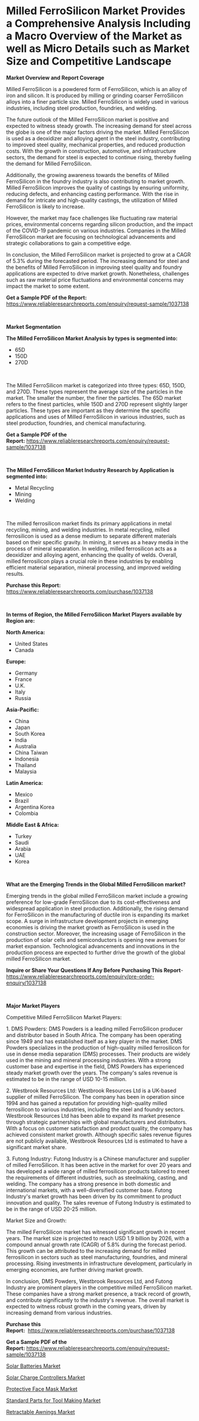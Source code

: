 <p><h1>Milled FerroSilicon Market Provides a Comprehensive Analysis Including a Macro Overview of the Market as well as Micro Details such as Market Size and Competitive Landscape</h1></p><p><strong>Market Overview and Report Coverage</strong></p>
<p><p>Milled FerroSilicon is a powdered form of FerroSilicon, which is an alloy of iron and silicon. It is produced by milling or grinding coarser FerroSilicon alloys into a finer particle size. Milled FerroSilicon is widely used in various industries, including steel production, foundries, and welding.</p><p>The future outlook of the Milled FerroSilicon market is positive and expected to witness steady growth. The increasing demand for steel across the globe is one of the major factors driving the market. Milled FerroSilicon is used as a deoxidizer and alloying agent in the steel industry, contributing to improved steel quality, mechanical properties, and reduced production costs. With the growth in construction, automotive, and infrastructure sectors, the demand for steel is expected to continue rising, thereby fueling the demand for Milled FerroSilicon.</p><p>Additionally, the growing awareness towards the benefits of Milled FerroSilicon in the foundry industry is also contributing to market growth. Milled FerroSilicon improves the quality of castings by ensuring uniformity, reducing defects, and enhancing casting performance. With the rise in demand for intricate and high-quality castings, the utilization of Milled FerroSilicon is likely to increase.</p><p>However, the market may face challenges like fluctuating raw material prices, environmental concerns regarding silicon production, and the impact of the COVID-19 pandemic on various industries. Companies in the Milled FerroSilicon market are focusing on technological advancements and strategic collaborations to gain a competitive edge.</p><p>In conclusion, the Milled FerroSilicon market is projected to grow at a CAGR of 5.3% during the forecasted period. The increasing demand for steel and the benefits of Milled FerroSilicon in improving steel quality and foundry applications are expected to drive market growth. Nonetheless, challenges such as raw material price fluctuations and environmental concerns may impact the market to some extent.</p></p>
<p><strong>Get a Sample PDF of the Report:</strong> <a href="https://www.reliableresearchreports.com/enquiry/request-sample/1037138">https://www.reliableresearchreports.com/enquiry/request-sample/1037138</a></p>
<p>&nbsp;</p>
<p><strong>Market Segmentation</strong></p>
<p><strong>The Milled FerroSilicon Market Analysis by types is segmented into:</strong></p>
<p><ul><li>65D</li><li>150D</li><li>270D</li></ul></p>
<p>&nbsp;</p>
<p><p>The Milled FerroSilicon market is categorized into three types: 65D, 150D, and 270D. These types represent the average size of the particles in the market. The smaller the number, the finer the particles. The 65D market refers to the finest particles, while 150D and 270D represent slightly larger particles. These types are important as they determine the specific applications and uses of Milled FerroSilicon in various industries, such as steel production, foundries, and chemical manufacturing.</p></p>
<p><strong>Get a Sample PDF of the Report:</strong>&nbsp;<a href="https://www.reliableresearchreports.com/enquiry/request-sample/1037138">https://www.reliableresearchreports.com/enquiry/request-sample/1037138</a></p>
<p>&nbsp;</p>
<p><strong>The Milled FerroSilicon Market Industry Research by Application is segmented into:</strong></p>
<p><ul><li>Metal Recycling</li><li>Mining</li><li>Welding</li></ul></p>
<p>&nbsp;</p>
<p><p>The milled ferrosilicon market finds its primary applications in metal recycling, mining, and welding industries. In metal recycling, milled ferrosilicon is used as a dense medium to separate different materials based on their specific gravity. In mining, it serves as a heavy media in the process of mineral separation. In welding, milled ferrosilicon acts as a deoxidizer and alloying agent, enhancing the quality of welds. Overall, milled ferrosilicon plays a crucial role in these industries by enabling efficient material separation, mineral processing, and improved welding results.</p></p>
<p><strong>Purchase this Report:</strong>&nbsp; <a href="https://www.reliableresearchreports.com/purchase/1037138">https://www.reliableresearchreports.com/purchase/1037138</a></p>
<p>&nbsp;</p>
<p><strong>In terms of Region, the Milled FerroSilicon Market Players available by Region are:</strong></p>
<p>
    <p> <strong> North America: </strong>
        <ul>
            <li>United States</li>
            <li>Canada</li>
        </ul>
        </p> 
    <p> <strong> Europe: </strong>
        <ul>
            <li>Germany</li>
            <li>France</li>
            <li>U.K.</li>
            <li>Italy</li>
            <li>Russia</li>
        </ul>
        </p> 
    <p> <strong> Asia-Pacific: </strong>
        <ul>
            <li>China</li>
            <li>Japan</li>
            <li>South Korea</li>
            <li>India</li>
            <li>Australia</li>
            <li>China Taiwan</li>
            <li>Indonesia</li>
            <li>Thailand</li>
            <li>Malaysia</li>
        </ul>
        </p> 
    <p> <strong> Latin America: </strong>
        <ul>
            <li>Mexico</li>
            <li>Brazil</li>
            <li>Argentina Korea</li>
            <li>Colombia</li>
        </ul>
        </p> 
    <p> <strong> Middle East & Africa: </strong>
        <ul>
            <li>Turkey</li>
            <li>Saudi</li>
            <li>Arabia</li>
            <li>UAE</li>
            <li>Korea</li>
        </ul>
    </p>
    </p>
<p>&nbsp;</p>
<p><strong>What are the Emerging Trends in the Global Milled FerroSilicon market?</strong></p>
<p><p>Emerging trends in the global milled FerroSilicon market include a growing preference for low-grade FerroSilicon due to its cost-effectiveness and widespread application in steel production. Additionally, the rising demand for FerroSilicon in the manufacturing of ductile iron is expanding its market scope. A surge in infrastructure development projects in emerging economies is driving the market growth as FerroSilicon is used in the construction sector. Moreover, the increasing usage of FerroSilicon in the production of solar cells and semiconductors is opening new avenues for market expansion. Technological advancements and innovations in the production process are expected to further drive the growth of the global milled FerroSilicon market.</p></p>
<p><strong>Inquire or Share Your Questions If Any Before Purchasing This Report</strong>- <a href="https://www.reliableresearchreports.com/enquiry/pre-order-enquiry/1037138">https://www.reliableresearchreports.com/enquiry/pre-order-enquiry/1037138</a></p>
<p>&nbsp;</p>
<p><strong>Major Market Players</strong></p>
<p><p>Competitive Milled FerroSilicon Market Players:</p><p>1. DMS Powders: DMS Powders is a leading milled FerroSilicon producer and distributor based in South Africa. The company has been operating since 1949 and has established itself as a key player in the market. DMS Powders specializes in the production of high-quality milled ferrosilicon for use in dense media separation (DMS) processes. Their products are widely used in the mining and mineral processing industries. With a strong customer base and expertise in the field, DMS Powders has experienced steady market growth over the years. The company's sales revenue is estimated to be in the range of USD 10-15 million.</p><p>2. Westbrook Resources Ltd: Westbrook Resources Ltd is a UK-based supplier of milled FerroSilicon. The company has been in operation since 1994 and has gained a reputation for providing high-quality milled ferrosilicon to various industries, including the steel and foundry sectors. Westbrook Resources Ltd has been able to expand its market presence through strategic partnerships with global manufacturers and distributors. With a focus on customer satisfaction and product quality, the company has achieved consistent market growth. Although specific sales revenue figures are not publicly available, Westbrook Resources Ltd is estimated to have a significant market share.</p><p>3. Futong Industry: Futong Industry is a Chinese manufacturer and supplier of milled FerroSilicon. It has been active in the market for over 20 years and has developed a wide range of milled ferrosilicon products tailored to meet the requirements of different industries, such as steelmaking, casting, and welding. The company has a strong presence in both domestic and international markets, with a well-diversified customer base. Futong Industry's market growth has been driven by its commitment to product innovation and quality. The sales revenue of Futong Industry is estimated to be in the range of USD 20-25 million.</p><p>Market Size and Growth:</p><p>The milled FerroSilicon market has witnessed significant growth in recent years. The market size is projected to reach USD 1.9 billion by 2026, with a compound annual growth rate (CAGR) of 5.8% during the forecast period. This growth can be attributed to the increasing demand for milled ferrosilicon in sectors such as steel manufacturing, foundries, and mineral processing. Rising investments in infrastructure development, particularly in emerging economies, are further driving market growth.</p><p>In conclusion, DMS Powders, Westbrook Resources Ltd, and Futong Industry are prominent players in the competitive milled FerroSilicon market. These companies have a strong market presence, a track record of growth, and contribute significantly to the industry's revenue. The overall market is expected to witness robust growth in the coming years, driven by increasing demand from various industries.</p></p>
<p><strong>Purchase this Report:</strong>&nbsp;&nbsp;<a href="https://www.reliableresearchreports.com/purchase/1037138">https://www.reliableresearchreports.com/purchase/1037138</a></p>
<p></p>
<p><strong>Get a Sample PDF of the Report:</strong>&nbsp;<a href="https://www.reliableresearchreports.com/enquiry/request-sample/1037138">https://www.reliableresearchreports.com/enquiry/request-sample/1037138</a></p>
<p><p><a href="https://www.linkedin.com/pulse/decoding-solar-batteries-market-deep-dive-latest-trends-rsikc/">Solar Batteries Market</a></p><p><a href="https://www.linkedin.com/pulse/solar-charge-controllers-market-share-amp-new-trends-analysis-favfc/">Solar Charge Controllers Market</a></p><p><a href="https://www.reportprime.com/protective-face-mask-r11035">Protective Face Mask Market</a></p><p><a href="https://medium.com/@clock.fund.arm/standard-parts-for-tool-making-market-size-growth-forecast-2023-2030-27723cca34be">Standard Parts for Tool Making Market</a></p><p><a href="https://medium.com/@wound.key.cure/retractable-awnings-market-size-growth-forecast-2023-2030-9bdba2e5222d">Retractable Awnings Market</a></p></p>